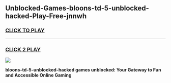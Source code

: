 
## Unblocked-Games-bloons-td-5-unblocked-hacked-Play-Free-jnnwh
<h3>
<a href="https://premium76.site?title=bloons-td-5-unblocked-hacked&ref=19M">CLICK TO PLAY</a></h3>
<hr>

<h3>
<a href="https://premium76.site?title=bloons-td-5-unblocked-hacked&ref=19M">CLICK 2 PLAY</a>
  
</h3>

<a href="https://premium76.site?title=bloons-td-5-unblocked-hacked&ref=19M"><img src="https://clearcache.store/games.png"></a>


**bloons-td-5-unblocked-hacked games unblocked: Your Gateway to Fun and Accessible Online Gaming**
